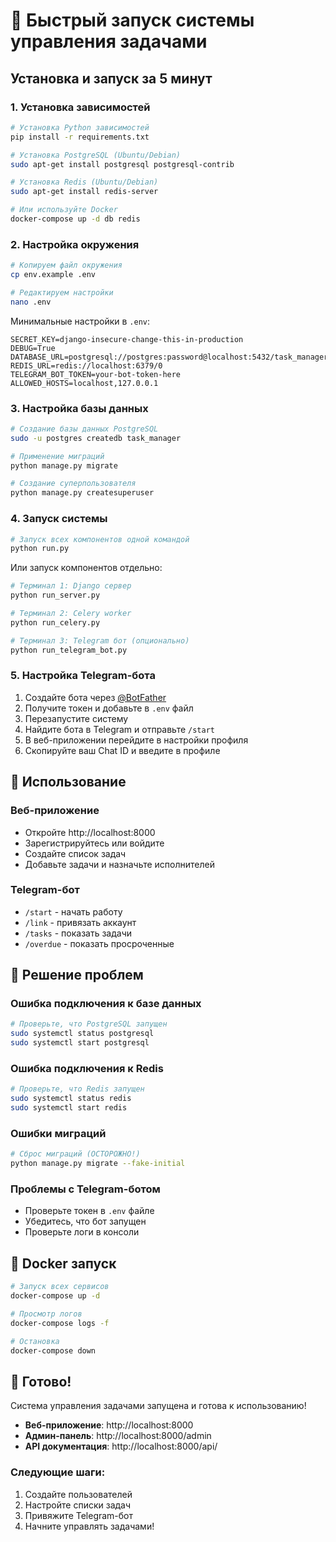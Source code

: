# 🚀 Быстрый запуск системы управления задачами

## Установка и запуск за 5 минут

### 1. Установка зависимостей

```bash
# Установка Python зависимостей
pip install -r requirements.txt

# Установка PostgreSQL (Ubuntu/Debian)
sudo apt-get install postgresql postgresql-contrib

# Установка Redis (Ubuntu/Debian)
sudo apt-get install redis-server

# Или используйте Docker
docker-compose up -d db redis
```

### 2. Настройка окружения

```bash
# Копируем файл окружения
cp env.example .env

# Редактируем настройки
nano .env
```

Минимальные настройки в `.env`:
```env
SECRET_KEY=django-insecure-change-this-in-production
DEBUG=True
DATABASE_URL=postgresql://postgres:password@localhost:5432/task_manager
REDIS_URL=redis://localhost:6379/0
TELEGRAM_BOT_TOKEN=your-bot-token-here
ALLOWED_HOSTS=localhost,127.0.0.1
```

### 3. Настройка базы данных

```bash
# Создание базы данных PostgreSQL
sudo -u postgres createdb task_manager

# Применение миграций
python manage.py migrate

# Создание суперпользователя
python manage.py createsuperuser
```

### 4. Запуск системы

```bash
# Запуск всех компонентов одной командой
python run.py
```

Или запуск компонентов отдельно:

```bash
# Терминал 1: Django сервер
python run_server.py

# Терминал 2: Celery worker
python run_celery.py

# Терминал 3: Telegram бот (опционально)
python run_telegram_bot.py
```

### 5. Настройка Telegram-бота

1. Создайте бота через [@BotFather](https://t.me/botfather)
2. Получите токен и добавьте в `.env` файл
3. Перезапустите систему
4. Найдите бота в Telegram и отправьте `/start`
5. В веб-приложении перейдите в настройки профиля
6. Скопируйте ваш Chat ID и введите в профиле

## 🎯 Использование

### Веб-приложение
- Откройте http://localhost:8000
- Зарегистрируйтесь или войдите
- Создайте список задач
- Добавьте задачи и назначьте исполнителей

### Telegram-бот
- `/start` - начать работу
- `/link` - привязать аккаунт
- `/tasks` - показать задачи
- `/overdue` - показать просроченные

## 🔧 Решение проблем

### Ошибка подключения к базе данных
```bash
# Проверьте, что PostgreSQL запущен
sudo systemctl status postgresql
sudo systemctl start postgresql
```

### Ошибка подключения к Redis
```bash
# Проверьте, что Redis запущен
sudo systemctl status redis
sudo systemctl start redis
```

### Ошибки миграций
```bash
# Сброс миграций (ОСТОРОЖНО!)
python manage.py migrate --fake-initial
```

### Проблемы с Telegram-ботом
- Проверьте токен в `.env` файле
- Убедитесь, что бот запущен
- Проверьте логи в консоли

## 📱 Docker запуск

```bash
# Запуск всех сервисов
docker-compose up -d

# Просмотр логов
docker-compose logs -f

# Остановка
docker-compose down
```

## 🎉 Готово!

Система управления задачами запущена и готова к использованию!

- **Веб-приложение**: http://localhost:8000
- **Админ-панель**: http://localhost:8000/admin
- **API документация**: http://localhost:8000/api/

### Следующие шаги:
1. Создайте пользователей
2. Настройте списки задач
3. Привяжите Telegram-бот
4. Начните управлять задачами!
